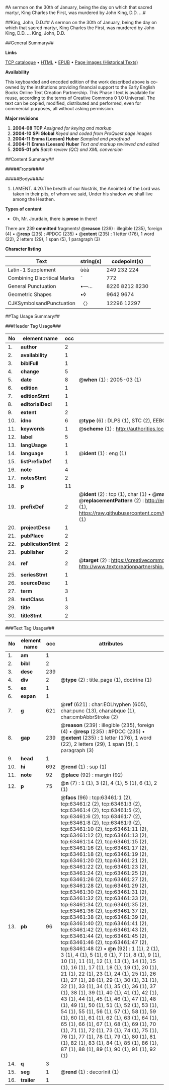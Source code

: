 #A sermon on the 30th of January, being the day on which that sacred martyr, King Charles the First, was murdered by John King, D.D. ...#

##King, John, D.D.##
A sermon on the 30th of January, being the day on which that sacred martyr, King Charles the First, was murdered by John King, D.D. ...
King, John, D.D.

##General Summary##

**Links**

[TCP catalogue](http://www.ota.ox.ac.uk/tcp/)  • 
[HTML](http://tei.it.ox.ac.uk/tcp/Texts-HTML/free/A47/A47416.html)  • 
[EPUB](http://tei.it.ox.ac.uk/tcp/Texts-EPUB/free/A47/A47416.epub) • 
[Page images (Historical Texts)](https://data.historicaltexts.jisc.ac.uk/view?pubId=eebo-12571160e&pageId=eebo-12571160e-63461-1)

**Availability**

This keyboarded and encoded edition of the
	       work described above is co-owned by the institutions
	       providing financial support to the Early English Books
	       Online Text Creation Partnership. This Phase I text is
	       available for reuse, according to the terms of Creative
	       Commons 0 1.0 Universal. The text can be copied,
	       modified, distributed and performed, even for
	       commercial purposes, all without asking permission.

**Major revisions**

1. __2004-08__ __TCP__ *Assigned for keying and markup*
1. __2004-10__ __SPi Global__ *Keyed and coded from ProQuest page images*
1. __2004-11__ __Emma (Leeson) Huber__ *Sampled and proofread*
1. __2004-11__ __Emma (Leeson) Huber__ *Text and markup reviewed and edited*
1. __2005-01__ __pfs__ *Batch review (QC) and XML conversion*

##Content Summary##

#####Front#####

#####Body#####

1. LAMENT. 4.20.The breath of our Nostrils, the Anointed of the Lord was taken in their pits, of whom we said, Under his shadow we shall live among the Heathen.

**Types of content**

  * Oh, Mr. Jourdain, there is **prose** in there!

There are 239 **ommitted** fragments! 
 @__reason__ (239) : illegible (235), foreign (4)  •  @__resp__ (235) : #PDCC (235)  •  @__extent__ (235) : 1 letter (176), 1 word (22), 2 letters (29), 1 span (5), 1 paragraph (3)

**Character listing**


|Text|string(s)|codepoint(s)|
|---|---|---|
|Latin-1 Supplement|ùèà|249 232 224|
|Combining             Diacritical Marks|̄|772|
|General Punctuation|•—…|8226 8212 8230|
|Geometric Shapes|▪◊|9642 9674|
|CJKSymbolsandPunctuation|〈〉|12296 12297|

##Tag Usage Summary##

###Header Tag Usage###

|No|element name|occ|attributes|
|---|---|---|---|
|1.|__author__|2||
|2.|__availability__|1||
|3.|__biblFull__|1||
|4.|__change__|5||
|5.|__date__|8| @__when__ (1) : 2005-03 (1)|
|6.|__edition__|1||
|7.|__editionStmt__|1||
|8.|__editorialDecl__|1||
|9.|__extent__|2||
|10.|__idno__|6| @__type__ (6) : DLPS (1), STC (2), EEBO-CITATION (1), OCLC (1), VID (1)|
|11.|__keywords__|1| @__scheme__ (1) : http://authorities.loc.gov/ (1)|
|12.|__label__|5||
|13.|__langUsage__|1||
|14.|__language__|1| @__ident__ (1) : eng (1)|
|15.|__listPrefixDef__|1||
|16.|__note__|4||
|17.|__notesStmt__|2||
|18.|__p__|11||
|19.|__prefixDef__|2| @__ident__ (2) : tcp (1), char (1)  •  @__matchPattern__ (2) : ([0-9\-]+):([0-9IVX]+) (1), (.+) (1)  •  @__replacementPattern__ (2) : http://eebo.chadwyck.com/downloadtiff?vid=$1&page=$2 (1), https://raw.githubusercontent.com/textcreationpartnership/Texts/master/tcpchars.xml#$1 (1)|
|20.|__projectDesc__|1||
|21.|__pubPlace__|2||
|22.|__publicationStmt__|2||
|23.|__publisher__|2||
|24.|__ref__|2| @__target__ (2) : https://creativecommons.org/publicdomain/zero/1.0/ (1), http://www.textcreationpartnership.org/docs/. (1)|
|25.|__seriesStmt__|1||
|26.|__sourceDesc__|1||
|27.|__term__|3||
|28.|__textClass__|1||
|29.|__title__|3||
|30.|__titleStmt__|2||


###Text Tag Usage###

|No|element name|occ|attributes|
|---|---|---|---|
|1.|__am__|1||
|2.|__bibl__|2||
|3.|__desc__|239||
|4.|__div__|2| @__type__ (2) : title_page (1), doctrine (1)|
|5.|__ex__|1||
|6.|__expan__|1||
|7.|__g__|621| @__ref__ (621) : char:EOLhyphen (605), char:punc (13), char:abque (1), char:cmbAbbrStroke (2)|
|8.|__gap__|239| @__reason__ (239) : illegible (235), foreign (4)  •  @__resp__ (235) : #PDCC (235)  •  @__extent__ (235) : 1 letter (176), 1 word (22), 2 letters (29), 1 span (5), 1 paragraph (3)|
|9.|__head__|1||
|10.|__hi__|692| @__rend__ (1) : sup (1)|
|11.|__note__|92| @__place__ (92) : margin (92)|
|12.|__p__|75| @__n__ (7) : 1 (1), 3 (2), 4 (1), 5 (1), 6 (1), 2 (1)|
|13.|__pb__|96| @__facs__ (96) : tcp:63461:1 (2), tcp:63461:2 (2), tcp:63461:3 (2), tcp:63461:4 (2), tcp:63461:5 (2), tcp:63461:6 (2), tcp:63461:7 (2), tcp:63461:8 (2), tcp:63461:9 (2), tcp:63461:10 (2), tcp:63461:11 (2), tcp:63461:12 (2), tcp:63461:13 (2), tcp:63461:14 (2), tcp:63461:15 (2), tcp:63461:16 (2), tcp:63461:17 (2), tcp:63461:18 (2), tcp:63461:19 (2), tcp:63461:20 (2), tcp:63461:21 (2), tcp:63461:22 (2), tcp:63461:23 (2), tcp:63461:24 (2), tcp:63461:25 (2), tcp:63461:26 (2), tcp:63461:27 (2), tcp:63461:28 (2), tcp:63461:29 (2), tcp:63461:30 (2), tcp:63461:31 (2), tcp:63461:32 (2), tcp:63461:33 (2), tcp:63461:34 (2), tcp:63461:35 (2), tcp:63461:36 (2), tcp:63461:37 (2), tcp:63461:38 (2), tcp:63461:39 (2), tcp:63461:40 (2), tcp:63461:41 (2), tcp:63461:42 (2), tcp:63461:43 (2), tcp:63461:44 (2), tcp:63461:45 (2), tcp:63461:46 (2), tcp:63461:47 (2), tcp:63461:48 (2)  •  @__n__ (92) : 1 (1), 2 (1), 3 (1), 4 (1), 5 (1), 6 (1), 7 (1), 8 (1), 9 (1), 10 (1), 11 (1), 12 (1), 13 (1), 14 (1), 15 (1), 16 (1), 17 (1), 18 (1), 19 (1), 20 (1), 21 (1), 22 (1), 23 (1), 24 (1), 25 (1), 26 (1), 27 (1), 28 (1), 29 (1), 30 (1), 31 (1), 32 (1), 33 (1), 34 (1), 35 (1), 36 (1), 37 (1), 38 (1), 39 (1), 40 (1), 41 (1), 42 (1), 43 (1), 44 (1), 45 (1), 46 (1), 47 (1), 48 (1), 49 (1), 50 (1), 51 (1), 52 (1), 53 (1), 54 (1), 55 (1), 56 (1), 57 (1), 58 (1), 59 (1), 60 (1), 61 (1), 62 (1), 63 (1), 64 (1), 65 (1), 66 (1), 67 (1), 68 (1), 69 (1), 70 (1), 71 (1), 72 (1), 73 (1), 74 (1), 75 (1), 76 (1), 77 (1), 78 (1), 79 (1), 80 (1), 81 (1), 82 (1), 83 (1), 84 (1), 85 (1), 86 (1), 87 (1), 88 (1), 89 (1), 90 (1), 91 (1), 92 (1)|
|14.|__q__|3||
|15.|__seg__|1| @__rend__ (1) : decorInit (1)|
|16.|__trailer__|1||
